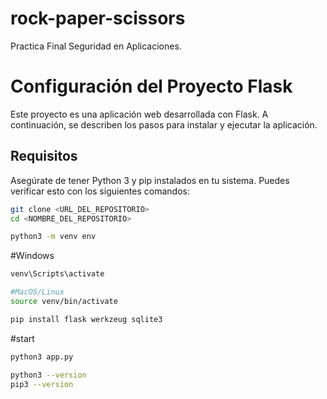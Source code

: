 # rock-paper-scissors
Practica Final Seguridad en Aplicaciones.
# Configuración del Proyecto Flask

Este proyecto es una aplicación web desarrollada con Flask. A continuación, se describen los pasos para instalar y ejecutar la aplicación.

## Requisitos

Asegúrate de tener Python 3 y pip instalados en tu sistema. Puedes verificar esto con los siguientes comandos:

```bash
git clone <URL_DEL_REPOSITORIO>
cd <NOMBRE_DEL_REPOSITORIO>
```
```bash
python3 -m venv env
```
#Windows
```bash
venv\Scripts\activate
```
```bash
#MacOS/Linux
source venv/bin/activate
```
```bash
pip install flask werkzeug sqlite3
```
#start
```bash
python3 app.py
```

```bash
python3 --version
pip3 --version
